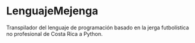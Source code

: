 # LenguajeMejenga
Transpilador del lenguaje de programación basado en la jerga futbolística no profesional de Costa Rica a Python.
